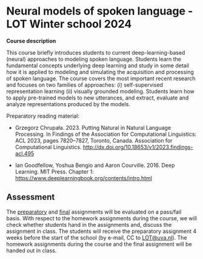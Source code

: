 # Neural models of spoken language - LOT Winter school 2024

**Course description**

This course briefly introduces students to current deep-learning-based
(neural) approaches to modeling spoken language. Students learn the
fundamental concepts underlying deep learning and study in some detail
how it is applied to modeling and simulating the acquisition and
processing of spoken language. The course covers the most important
recent research and focuses on two families of approaches: (i)
self-supervised representation learning (ii) visually grounded
modeling. Students learn how to apply pre-trained models to new
utterances, and extract, evaluate and analyze representations produced
by the models.

Preparatory reading material: 

- Grzegorz Chrupała. 2023. Putting Natural in Natural Language
  Processing. In Findings of the Association for Computational
  Linguistics: ACL 2023, pages 7820–7827, Toronto, Canada. Association
  for Computational
  Linguistics. http://dx.doi.org/10.18653/v1/2023.findings-acl.495
  
- Ian Goodfellow, Yoshua Bengio and Aaron Courville. 2016. Deep
  Learning. MIT Press. Chapter 1:
  https://www.deeplearningbook.org/contents/intro.html  

## Assessment

The [preparatory](prep.md) and [final](final.md) assignments will be evaluated on a pass/fail basis. 
With respect to the homework assignments during the course, we will check whether students hand in the assignments and, discuss the assignment in class. 
The students will receive the preparatory assignment 4 weeks before the start of the school (by e-mail, CC to LOT@uva.nl). 
The homework assignments during the course and the final assignment will be handed out in class.
